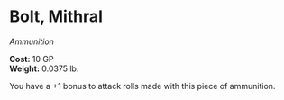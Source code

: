 # Bolt, Mithral
*Ammunition*

**Cost:** 10 GP  
**Weight:** 0.0375 lb.

You have a +1 bonus to attack rolls made with this piece of ammunition.